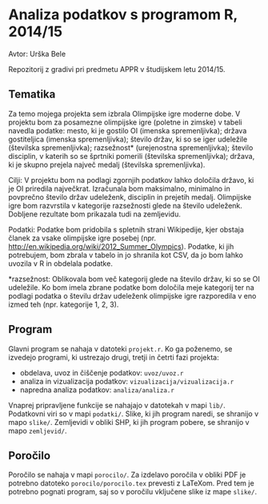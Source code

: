 # Analiza podatkov s programom R, 2014/15

Avtor: Urška Bele

Repozitorij z gradivi pri predmetu APPR v študijskem letu 2014/15.

## Tematika

Za temo mojega projekta sem izbrala Olimpijske igre moderne dobe. V projektu bom za posamezne olimpijske igre (poletne in zimske) v tabeli navedla podatke: mesto, ki je gostilo OI (imenska spremenljivka); država gostiteljica (imenska spremenljivka); število držav, ki so se iger udeležile (številska spremenljivka); razsežnost* (urejenostna spremenljivka); število disciplin, v katerih so se šprtniki pomerili (številska spremenljivka); država, ki je skupno prejela največ medalj (številska spremenljivka).

Cilji:
V projektu bom na podlagi zgornjih podatkov lahko določila državo, ki je OI priredila največkrat. Izračunala bom maksimalno, minimalno in povprečno število držav udeleženk, disciplin in prejetih medalj. Olimpijske igre bom razvrstila v kategorije razsežnosti glede na število udeleženk. Dobljene rezultate bom prikazala tudi na zemljevidu.

Podatki:
Podatke bom pridobila s spletnih strani Wikipedije, kjer obstaja članek za vsake olimpijske igre posebej (npr. http://en.wikipedia.org/wiki/2012_Summer_Olympics). Podatke, ki jih potrebujem, bom zbrala v tabelo in jo shranila kot CSV, da jo bom lahko uvozila v R in obdelala podatke.

*razsežnost: Oblikovala bom več kategorij glede na število držav, ki so se OI udeležile. Ko bom imela zbrane podatke bom določila meje kategorij ter na podlagi podatka o številu držav udeleženk olimpijske igre razporedila v eno izmed teh (npr. kategorije 1, 2, 3).

## Program

Glavni program se nahaja v datoteki `projekt.r`. Ko ga poženemo, se izvedejo
programi, ki ustrezajo drugi, tretji in četrti fazi projekta:

* obdelava, uvoz in čiščenje podatkov: `uvoz/uvoz.r`
* analiza in vizualizacija podatkov: `vizualizacija/vizualizacija.r`
* napredna analiza podatkov: `analiza/analiza.r`

Vnaprej pripravljene funkcije se nahajajo v datotekah v mapi `lib/`. Podatkovni
viri so v mapi `podatki/`. Slike, ki jih program naredi, se shranijo v mapo
`slike/`. Zemljevidi v obliki SHP, ki jih program pobere, se shranijo v mapo
`zemljevid/`.

## Poročilo

Poročilo se nahaja v mapi `porocilo/`. Za izdelavo poročila v obliki PDF je
potrebno datoteko `porocilo/porocilo.tex` prevesti z LaTeXom. Pred tem je
potrebno pognati program, saj so v poročilu vključene slike iz mape `slike/`.
